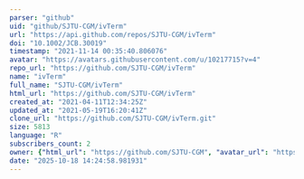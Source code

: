 ```yaml
---
parser: "github"
uid: "github/SJTU-CGM/ivTerm"
url: "https://api.github.com/repos/SJTU-CGM/ivTerm"
doi: "10.1002/JCB.30019"
timestamp: "2021-11-14 00:35:40.806076"
avatar: "https://avatars.githubusercontent.com/u/10217715?v=4"
repo_url: "https://github.com/SJTU-CGM/ivTerm"
name: "ivTerm"
full_name: "SJTU-CGM/ivTerm"
html_url: "https://github.com/SJTU-CGM/ivTerm"
created_at: "2021-04-11T12:34:25Z"
updated_at: "2021-05-19T16:20:41Z"
clone_url: "https://github.com/SJTU-CGM/ivTerm.git"
size: 5813
language: "R"
subscribers_count: 2
owner: {"html_url": "https://github.com/SJTU-CGM", "avatar_url": "https://avatars.githubusercontent.com/u/10217715?v=4", "login": "SJTU-CGM", "type": "Organization"}
date: "2025-10-18 14:24:58.981931"
---
```

